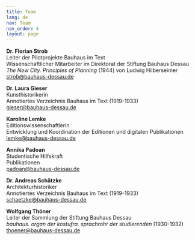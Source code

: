 ```yaml
---
title: Team
lang: de
nav: Team
nav_order: 4
layout: page
---
```


**Dr. Florian Strob**  
Leiter der Pilotprojekte Bauhaus im Text  
Wissenschaftlicher Mitarbeiter im Direktorat der Stiftung Bauhaus Dessau  
*The New City. Principles of Planning* (1944) von Ludwig Hilberseimer  
<strob@bauhaus-dessau.de>

**Dr. Laura Gieser**  
Kunsthistorikerin  
Annotiertes Verzeichnis Bauhaus im Text (1919-1933)  
<gieser@bauhaus-dessau.de>


**Karoline Lemke**  
Editionswissenschaftlerin  
Entwicklung und Koordination der Editionen und digitalen Publikationen  
<lemke@bauhaus-dessau.de>


**Annika Padoan**  
Studentische Hilfskraft  
Publikationen  
<padoan@bauhaus-dessau.de>


**Dr. Andreas Schätzke**  
Architekturhistoriker  
Annotiertes Verzeichnis Bauhaus im Text (1919-1933)  
<schaetzke@bauhaus-dessau.de>


**Wolfgang Thöner**  
Leiter der Sammlung der Stiftung Bauhaus Dessau  
*bauhaus. organ der kostufra. sprachrohr der studierenden* (1930-1932)  
<thoener@bauhaus-dessau.de>
